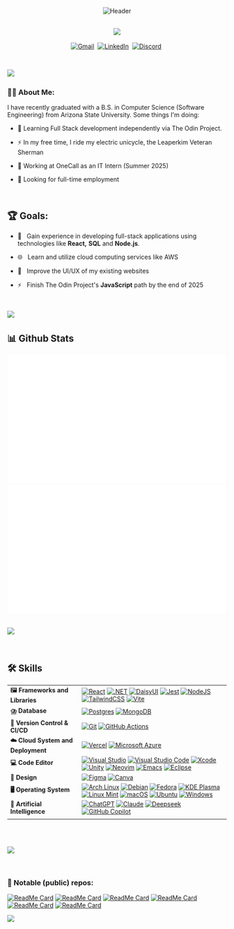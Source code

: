 <div align=center>
  <picture>
    <source srcset="https://i.ibb.co/ZXMtJyb/Untitled-design.png" type="image/webp">
    <img src="https://ibb.co/fFxBSmT" alt="Header">
  </picture>
</div>
<br/>

<div align=center>
  
![](https://komarev.com/ghpvc/?username=bdelucia)

</div>


<div align=center>
  
[![Gmail](https://img.shields.io/badge/Gmail-D14836?logo=gmail&logoColor=white)](mailto:bdelucia@asu.edu)&nbsp;
[![LinkedIn](https://custom-icon-badges.demolab.com/badge/LinkedIn-0A66C2?logo=linkedin-white&logoColor=fff)](https://www.linkedin.com/in/bdeluciajr)&nbsp;
[![Discord](https://img.shields.io/badge/Discord-%235865F2.svg?&logo=discord&logoColor=white)](https://discordapp.com/users/168596902303105024)&nbsp;

</div>

<br>

![](https://user-images.githubusercontent.com/73097560/115834477-dbab4500-a447-11eb-908a-139a6edaec5c.gif)

### :man_technologist: About Me:

I have recently graduated with a B.S. in Computer Science (Software Engineering) from Arizona State University. Some things I'm doing: 

- :seedling: Learning Full Stack development independently via The Odin Project.

- :zap: In my free time, I ride my electric unicycle, the Leaperkim Veteran Sherman
- 📡 Working at OneCall as an IT Intern (Summer 2025)
- 👀 Looking for full-time employment

<br>

## 🏆 Goals:

- 🚀 &nbsp; Gain experience in developing full-stack applications using technologies like **React,** **SQL** and **Node.js**.

- 🌐 &nbsp; Learn and utilize cloud computing services like AWS

- 🎨 &nbsp; Improve the UI/UX of my existing websites

- ⚡ &nbsp; Finish The Odin Project's **JavaScript** path by the end of 2025

<br>

![](https://user-images.githubusercontent.com/73097560/115834477-dbab4500-a447-11eb-908a-139a6edaec5c.gif)

## 📊 Github Stats

<div align="center">
  <picture>
    <source media="(prefers-color-scheme: dark)" srcset="https://raw.githubusercontent.com/bdelucia/github-stats/master/generated/overview.svg#gh-dark-mode-only">
    <img src="https://raw.githubusercontent.com/bdelucia/github-stats/master/generated/overview.svg">
  </picture>
  <picture>
    <source media="(prefers-color-scheme: dark)" srcset="https://raw.githubusercontent.com/bdelucia/github-stats/master/generated/languages.svg#gh-dark-mode-only">
    <img src="https://raw.githubusercontent.com/bdelucia/github-stats/master/generated/languages.svg">
  </picture>
</div>

<br>

![](https://user-images.githubusercontent.com/73097560/115834477-dbab4500-a447-11eb-908a-139a6edaec5c.gif)

<br>

## 🛠️ Skills

| | |
|----------|--------|
| **🖼️ Frameworks and Libraries** | [![React](https://img.shields.io/badge/React-%2320232a.svg?logo=react&logoColor=%2361DAFB)](#) [![.NET](https://img.shields.io/badge/.NET-512BD4?logo=dotnet&logoColor=fff)](#) [![DaisyUI](https://img.shields.io/badge/DaisyUI-5A0EF8?logo=daisyui&logoColor=fff)](#) [![Jest](https://img.shields.io/badge/Jest-C21325?logo=jest&logoColor=fff)](#) [![NodeJS](https://img.shields.io/badge/Node.js-6DA55F?logo=node.js&logoColor=white)](#) [![TailwindCSS](https://img.shields.io/badge/Tailwind%20CSS-%2338B2AC.svg?logo=tailwind-css&logoColor=white)](#) [![Vite](https://img.shields.io/badge/Vite-646CFF?logo=vite&logoColor=fff)](#) |
| **⛈️ Database** | [![Postgres](https://img.shields.io/badge/Postgres-%23316192.svg?logo=postgresql&logoColor=white)](#) [![MongoDB](https://img.shields.io/badge/MongoDB-%234ea94b.svg?logo=mongodb&logoColor=white)](#) |
| **🔖 Version Control & CI/CD** | [![Git](https://img.shields.io/badge/Git-F05032?logo=git&logoColor=fff)](#)  [![GitHub Actions](https://img.shields.io/badge/GitHub_Actions-2088FF?logo=github-actions&logoColor=white)](#) |
| **☁️ Cloud System and Deployment** | [![Vercel](https://img.shields.io/badge/Vercel-%23000000.svg?logo=vercel&logoColor=white)](#) [![Microsoft Azure](https://custom-icon-badges.demolab.com/badge/Microsoft%20Azure-0089D6?logo=msazure&logoColor=white)](#)|
| **💻 Code Editor** | [![Visual Studio](https://custom-icon-badges.demolab.com/badge/Visual%20Studio-5C2D91.svg?&logo=visual-studio&logoColor=white)](#) [![Visual Studio Code](https://custom-icon-badges.demolab.com/badge/Visual%20Studio%20Code-0078d7.svg?logo=vsc&logoColor=white)](#) [![Xcode](https://img.shields.io/badge/Xcode-007ACC?logo=Xcode&logoColor=white)](#) [![Unity](https://img.shields.io/badge/Unity-%23000000.svg?logo=unity&logoColor=white)](#) [![Neovim](https://img.shields.io/badge/Neovim-57A143?logo=neovim&logoColor=fff)](#) [![Emacs](https://img.shields.io/badge/Emacs-%237F5AB6.svg?&logo=gnu-emacs&logoColor=white)](#) [![Eclipse](https://img.shields.io/badge/Eclipse-FE7A16.svg?logo=Eclipse&logoColor=white)](#) |
| **🎨 Design** | [![Figma](https://img.shields.io/badge/Figma-F24E1E?logo=figma&logoColor=white)](#) [![Canva](https://img.shields.io/badge/Canva-%2300C4CC.svg?&logo=Canva&logoColor=white)](#) |
| **🖥️ Operating System** | [![Arch Linux](https://img.shields.io/badge/Arch%20Linux-1793D1?logo=arch-linux&logoColor=fff)](#) [![Debian](https://img.shields.io/badge/Debian-A81D33?logo=debian&logoColor=fff)](#) [![Fedora](https://img.shields.io/badge/Fedora-51A2DA?logo=fedora&logoColor=fff)](#) [![KDE Plasma](https://img.shields.io/badge/KDE%20Plasma-1D99F3?logo=kdeplasma&logoColor=fff)](#) [![Linux Mint](https://img.shields.io/badge/Linux%20Mint-87CF3E?logo=linuxmint&logoColor=fff)](#) [![macOS](https://img.shields.io/badge/macOS-000000?logo=apple&logoColor=F0F0F0)](#) [![Ubuntu](https://img.shields.io/badge/Ubuntu-E95420?logo=ubuntu&logoColor=white)](#) [![Windows](https://custom-icon-badges.demolab.com/badge/Windows-0078D6?logo=windows11&logoColor=white)](#) |
| **🤖 Artificial Intelligence** | [![ChatGPT](https://img.shields.io/badge/ChatGPT-74aa9c?logo=openai&logoColor=white)](#) [![Claude](https://img.shields.io/badge/Claude-D97757?logo=claude&logoColor=fff)](#) [![Deepseek](https://custom-icon-badges.demolab.com/badge/Deepseek-4D6BFF?logo=deepseek&logoColor=fff)](#) [![GitHub Copilot](https://img.shields.io/badge/GitHub%20Copilot-000?logo=githubcopilot&logoColor=fff)](#) |
| | |

<br>

<br>

![](https://user-images.githubusercontent.com/73097560/115834477-dbab4500-a447-11eb-908a-139a6edaec5c.gif)

<br>

### 📁 Notable (public) repos: 
[![ReadMe Card](https://github-readme-stats.vercel.app/api/pin/?username=bdelucia&repo=FunFactUsingChatGPTAPI)](https://github.com/bdelucia/FunFactUsingChatGPTAPI)
[![ReadMe Card](https://github-readme-stats.vercel.app/api/pin/?username=bdelucia&repo=odin-shopping-cart)](https://github.com/bdelucia/odin-shopping-cart)
[![ReadMe Card](https://github-readme-stats.vercel.app/api/pin/?username=bdelucia&repo=odin-memory-game)](https://github.com/bdelucia/odin-memory-game)
[![ReadMe Card](https://github-readme-stats.vercel.app/api/pin/?username=bdelucia&repo=odin-battleship)](https://github.com/bdelucia/odin-battleship)
[![ReadMe Card](https://github-readme-stats.vercel.app/api/pin/?username=bdelucia&repo=MealPlanMaker)](https://github.com/bdelucia/MealPlanMaker)
[![ReadMe Card](https://github-readme-stats.vercel.app/api/pin/?username=bdelucia&repo=EffortLogger)](https://github.com/bdelucia/EffortLogger)

![](https://hit.yhype.me/github/profile?account_id=72625310)
